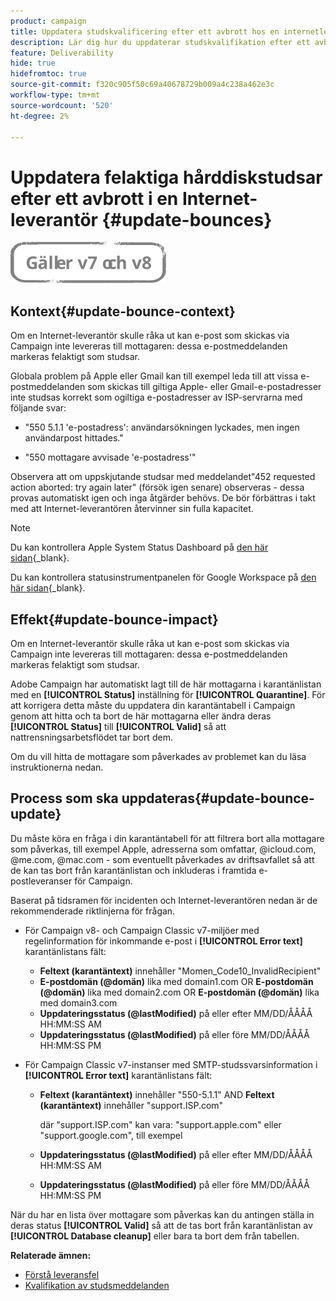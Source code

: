 ```yaml
---
product: campaign
title: Uppdatera studskvalificering efter ett avbrott hos en internetleverantör
description: Lär dig hur du uppdaterar studskvalifikation efter ett avbrott i en Internet-leverantör
feature: Deliverability
hide: true
hidefromtoc: true
source-git-commit: f320c905f50c69a40678729b009a4c238a462e3c
workflow-type: tm+mt
source-wordcount: '520'
ht-degree: 2%

---
```


# Uppdatera felaktiga hårddiskstudsar efter ett avbrott i en Internet-leverantör {#update-bounces}

![](../../assets/common.svg)

## Kontext{#update-bounce-context}

Om en Internet-leverantör skulle råka ut kan e-post som skickas via Campaign inte levereras till mottagaren: dessa e-postmeddelanden markeras felaktigt som studsar.

Globala problem på Apple eller Gmail kan till exempel leda till att vissa e-postmeddelanden som skickas till giltiga Apple- eller Gmail-e-postadresser inte studsas korrekt som ogiltiga e-postadresser av ISP-servrarna med följande svar:

* &quot;550 5.1.1 &#39;e-postadress&#39;: användarsökningen lyckades, men ingen användarpost hittades.&quot;

* &quot;550 mottagare avvisade &#39;e-postadress&#39;&quot;

Observera att om uppskjutande studsar med meddelandet&quot;452 requested action aborted: try again later&quot; (försök igen senare) observeras - dessa provas automatiskt igen och inga åtgärder behövs. De bör förbättras i takt med att Internet-leverantören återvinner sin fulla kapacitet.

>[!NOTE]
>
>Du kan kontrollera Apple System Status Dashboard på [den här sidan](https://www.apple.com/support/systemstatus/){_blank}.
>
>Du kan kontrollera statusinstrumentpanelen för Google Workspace på [den här sidan](https://www.google.com/appsstatus#hl=en&amp;v=status){_blank}.

## Effekt{#update-bounce-impact}

Om en Internet-leverantör skulle råka ut kan e-post som skickas via Campaign inte levereras till mottagaren: dessa e-postmeddelanden markeras felaktigt som studsar.

Adobe Campaign har automatiskt lagt till de här mottagarna i karantänlistan med en **[!UICONTROL Status]** inställning för **[!UICONTROL Quarantine]**. För att korrigera detta måste du uppdatera din karantäntabell i Campaign genom att hitta och ta bort de här mottagarna eller ändra deras **[!UICONTROL Status]** till **[!UICONTROL Valid]** så att nattrensningsarbetsflödet tar bort dem.

Om du vill hitta de mottagare som påverkades av problemet kan du läsa instruktionerna nedan.

## Process som ska uppdateras{#update-bounce-update}

Du måste köra en fråga i din karantäntabell för att filtrera bort alla mottagare som påverkas, till exempel Apple, adresserna som omfattar, @icloud.com, @me.com, @mac.com - som eventuellt påverkades av driftsavfallet så att de kan tas bort från karantänlistan och inkluderas i framtida e-postleveranser för Campaign.

Baserat på tidsramen för incidenten och Internet-leverantören nedan är de rekommenderade riktlinjerna för frågan.

* För Campaign v8- och Campaign Classic v7-miljöer med regelinformation för inkommande e-post i **[!UICONTROL Error text]** karantänlistans fält:

   * **Feltext (karantäntext)** innehåller &quot;Momen_Code10_InvalidRecipient&quot;
   * **E-postdomän (@domän)** lika med domain1.com OR **E-postdomän (@domän)** lika med domain2.com OR **E-postdomän (@domän)** lika med domain3.com
   * **Uppdateringsstatus (@lastModified)** på eller efter MM/DD/ÅÅÅÅ HH:MM:SS AM
   * **Uppdateringsstatus (@lastModified)** på eller före MM/DD/ÅÅÅÅ HH:MM:SS PM

* För Campaign Classic v7-instanser med SMTP-studssvarsinformation i **[!UICONTROL Error text]** karantänlistans fält:

   * **Feltext (karantäntext)** innehåller &quot;550-5.1.1&quot; AND **Feltext (karantäntext)** innehåller &quot;support.ISP.com&quot;

      där &quot;support.ISP.com&quot; kan vara: &quot;support.apple.com&quot; eller &quot;support.google.com&quot;, till exempel

   * **Uppdateringsstatus (@lastModified)** på eller efter MM/DD/ÅÅÅÅ HH:MM:SS AM
   * **Uppdateringsstatus (@lastModified)** på eller före MM/DD/ÅÅÅÅ HH:MM:SS PM


När du har en lista över mottagare som påverkas kan du antingen ställa in deras status **[!UICONTROL Valid]** så att de tas bort från karantänlistan av **[!UICONTROL Database cleanup]** eller bara ta bort dem från tabellen.

**Relaterade ämnen:**
* [Förstå leveransfel](understanding-delivery-failures.md)
* [Kvalifikation av studsmeddelanden](understanding-delivery-failures.md#bounce-mail-qualification)

